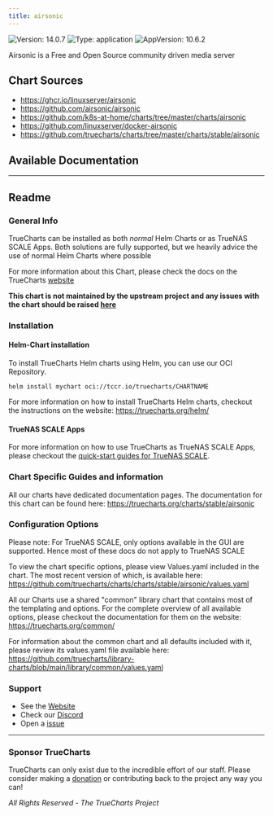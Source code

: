 ```yaml
---
title: airsonic
---
```


![Version: 14.0.7](https://img.shields.io/badge/Version-14.0.7-informational?style=flat-square) ![Type: application](https://img.shields.io/badge/Type-application-informational?style=flat-square) ![AppVersion: 10.6.2](https://img.shields.io/badge/AppVersion-10.6.2-informational?style=flat-square)

Airsonic is a Free and Open Source community driven media server

## Chart Sources

- https://ghcr.io/linuxserver/airsonic
- https://github.com/airsonic/airsonic
- https://github.com/k8s-at-home/charts/tree/master/charts/airsonic
- https://github.com/linuxserver/docker-airsonic
- https://github.com/truecharts/charts/tree/master/charts/stable/airsonic

## Available Documentation



---

## Readme


### General Info

TrueCharts can be installed as both _normal_ Helm Charts or as TrueNAS SCALE Apps.
Both solutions are fully supported, but we heavily advice the use of normal Helm Charts where possible

For more information about this Chart, please check the docs on the TrueCharts [website](https://truecharts.org/charts/stable/airsonic)

**This chart is not maintained by the upstream project and any issues with the chart should be raised [here](https://github.com/truecharts/charts/issues/new/choose)**

### Installation

#### Helm-Chart installation

To install TrueCharts Helm charts using Helm, you can use our OCI Repository.

`helm install mychart oci://tccr.io/truecharts/CHARTNAME`

For more information on how to install TrueCharts Helm charts, checkout the instructions on the website: https://truecharts.org/helm/


#### TrueNAS SCALE Apps

For more information on how to use TrueCharts as TrueNAS SCALE Apps, please checkout the [quick-start guides for TrueNAS SCALE](https://truecharts.org/scale).

### Chart Specific Guides and information

All our charts have dedicated documentation pages.
The documentation for this chart can be found here:
https://truecharts.org/charts/stable/airsonic

### Configuration Options

Please note: For TrueNAS SCALE, only options available in the GUI are supported.
Hence most of these docs do not apply to TrueNAS SCALE

To view the chart specific options, please view Values.yaml included in the chart.
The most recent version of which, is available here: https://github.com/truecharts/charts/charts/stable/airsonic/values.yaml

All our Charts use a shared "common" library chart that contains most of the templating and options.
For the complete overview of all available options, please checkout the documentation for them on the website: https://truecharts.org/common/

For information about the common chart and all defaults included with it, please review its values.yaml file available here: https://github.com/truecharts/library-charts/blob/main/library/common/values.yaml

### Support

- See the [Website](https://truecharts.org)
- Check our [Discord](https://discord.gg/tVsPTHWTtr)
- Open a [issue](https://github.com/truecharts/charts/issues/new/choose)

---

### Sponsor TrueCharts

TrueCharts can only exist due to the incredible effort of our staff.
Please consider making a [donation](https://truecharts.org/general/sponsor) or contributing back to the project any way you can!

_All Rights Reserved - The TrueCharts Project_
